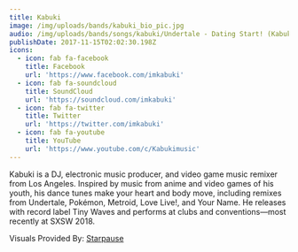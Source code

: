```yaml
---
title: Kabuki
image: /img/uploads/bands/kabuki_bio_pic.jpg
audio: /img/uploads/bands/songs/kabuki/Undertale - Dating Start! (Kabuki Remix).mp3
publishDate: 2017-11-15T02:02:30.198Z
icons:
  - icon: fab fa-facebook
    title: Facebook
    url: 'https://www.facebook.com/imkabuki'
  - icon: fab fa-soundcloud
    title: SoundCloud
    url: 'https://soundcloud.com/imkabuki'
  - icon: fab fa-twitter
    title: Twitter
    url: 'https://twitter.com/imkabuki'
  - icon: fab fa-youtube
    title: YouTube
    url: 'https://www.youtube.com/c/Kabukimusic'
---
```

Kabuki is a DJ, electronic music producer, and video game music remixer from Los Angeles. Inspired by music from anime and video games of his youth, his dance tunes make your heart and body move, including remixes from Undertale, Pokémon, Metroid, Love Live!, and Your Name. He releases with record label Tiny Waves and performs at clubs and conventions—most recently at SXSW 2018.

Visuals Provided By: [Starpause](../../visualists/starpause/)